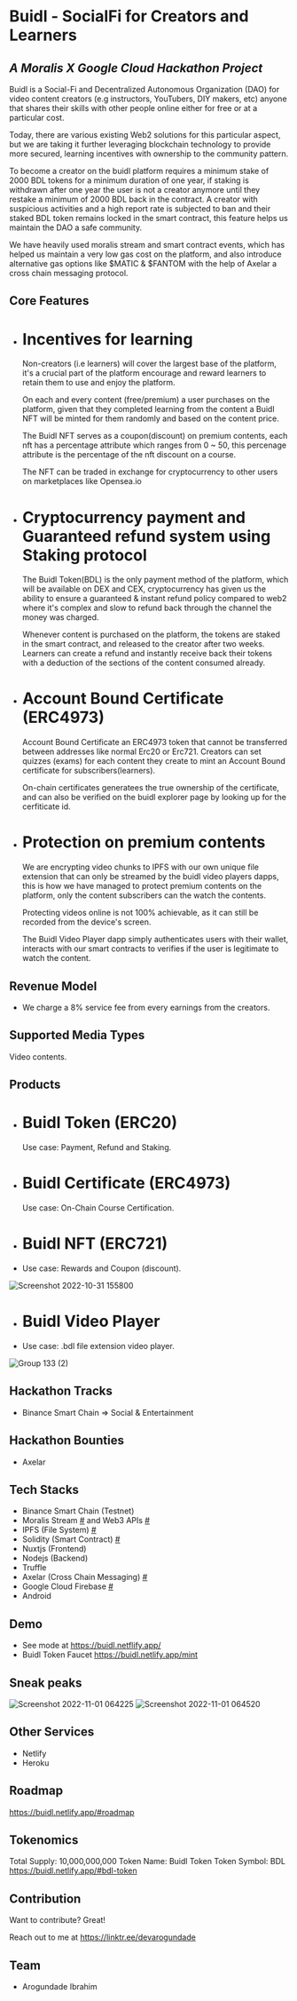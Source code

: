 # Buidl - SocialFi for Creators and Learners
## _A Moralis X Google Cloud Hackathon Project_

Buidl is a Social-Fi and Decentralized Autonomous Organization (DAO) for video content creators (e.g instructors, YouTubers, DIY makers, etc) anyone that shares their skills with other people online either for free or at a particular cost.

Today, there are various existing Web2 solutions for this particular aspect, but we are taking it further leveraging blockchain technology to provide more secured, learning incentives with ownership to the community pattern.

To become a creator on the buidl platform requires a minimum stake of 2000 BDL tokens for a minimum duration of one year, if staking is withdrawn after one year the user is not a creator anymore until they restake a minimum of 2000 BDL back in the contract.
A creator with suspicious activities and a high report rate is subjected to ban and their staked BDL token remains locked in the smart contract, this feature helps us maintain the DAO a safe community.

We have heavily used moralis stream and smart contract events, which has helped us maintain a very low gas cost on the platform, and also introduce alternative gas options like $MATIC & $FANTOM with the help of Axelar a cross chain messaging protocol.

## Core Features
- # Incentives for learning
    Non-creators (i.e learners) will cover the largest base of the platform, it's a crucial part of the platform encourage and reward learners to retain them to use and enjoy the platform. 
   
    On each and every content (free/premium) a user purchases on the platform, given that they completed learning from the content a Buidl NFT will be minted for them randomly and based on the content price.
    
    The Buidl NFT serves as a coupon(discount) on premium contents, each nft has a percentage attribute which ranges from 0 ~ 50, this percenage attribute is the percentage of the nft discount on a course.
    
    The NFT can be traded in exchange for cryptocurrency to other users on marketplaces like Opensea.io
    
- # Cryptocurrency payment and Guaranteed refund system using Staking protocol
    The Buidl Token(BDL) is the only payment method of the platform, which will be available on DEX and CEX, cryptocurrency has given us the ability to ensure a guaranteed & instant refund policy compared to web2 where it's complex and slow to refund back through the channel the money was charged.
    
    Whenever content is purchased on the platform, the tokens are staked in the smart contract, and released to the creator after two weeks. Learners can create a refund and instantly receive back their tokens with a deduction of the sections of the content consumed already.

- # Account Bound Certificate (ERC4973)
    Account Bound Certificate an ERC4973 token that cannot be transferred between addresses like normal Erc20 or Erc721. Creators can set quizzes (exams) for each content they create to mint an Account Bound certificate for subscribers(learners).
    
    On-chain certificates generatees the true ownership of the certificate, and can also be verified on the buidl explorer page by looking up for the cerfiticate id.

- # Protection on premium contents
    We are encrypting video chunks to IPFS with our own unique file extension that can only be streamed by the buidl video players dapps, this is how we have managed to protect premium contents on the platform, only the content subscribers can the watch the contents.
    
    Protecting videos online is not 100% achievable, as it can still be recorded from the device's screen.
    
    The Buidl Video Player dapp simply authenticates users with their wallet, interacts with our smart contracts to verifies if the user is legitimate to watch the content.

## Revenue Model
- We charge a 8% service fee from every earnings from the creators.

## Supported Media Types
  Video contents.

## Products
- # Buidl Token (ERC20)

  Use case: Payment, Refund and Staking.
  
- # Buidl Certificate (ERC4973)

  Use case: On-Chain Course Certification.
     
- # Buidl NFT (ERC721)
- Use case: Rewards and Coupon (discount).

![Screenshot 2022-10-31 155800](https://user-images.githubusercontent.com/81397790/199039025-80a5e274-222c-4a10-90f0-0b655973033a.png)
  
- # Buidl Video Player
- Use case: .bdl file extension video player.

![Group 133 (2)](https://user-images.githubusercontent.com/81397790/199038576-06daf10b-f865-44c6-84c2-b64c8a160c0f.png)

## Hackathon Tracks
- Binance Smart Chain => Social & Entertainment
  
## Hackathon Bounties
- Axelar

## Tech Stacks

- Binance Smart Chain (Testnet)
- Moralis Stream [#](https://github.com/devarogundade/Buidl/tree/master/moralis-stream-api) and Web3 APIs [#](https://github.com/devarogundade/Buidl/tree/master/plugins/moralis-apis)
- IPFS (File System) [#](https://github.com/devarogundade/Buidl/tree/master/plugins/moralis-apis/ipfs.js)
- Solidity (Smart Contract) [#](https://github.com/devarogundade/Buidl/tree/master/contracts)
- Nuxtjs (Frontend)
- Nodejs (Backend) 
- Truffle
- Axelar (Cross Chain Messaging) [#](https://github.com/devarogundade/Buidl/tree/master/contracts)
- Google Cloud Firebase [#](https://github.com/devarogundade/Buidl/tree/master/plugins/firestore.js)
- Android

## Demo

- See mode at https://buidl.netflify.app/
- Buidl Token Faucet https://buidl.netlify.app/mint

## Sneak peaks
![Screenshot 2022-11-01 064225](https://user-images.githubusercontent.com/81397790/199166950-fc271011-4f1b-4228-a68e-5662bdd3e5e7.png)
![Screenshot 2022-11-01 064520](https://user-images.githubusercontent.com/81397790/199167156-b1843670-e5a9-4c3e-a3a2-623ad833c2c5.png)

## Other Services
- Netlify
- Heroku

## Roadmap
   https://buidl.netlify.app/#roadmap

## Tokenomics
   Total Supply: 10,000,000,000
   Token Name: Buidl Token
   Token Symbol: BDL
   https://buidl.netlify.app/#bdl-token

## Contribution

Want to contribute? Great!

Reach out to me at https://linktr.ee/devarogundade

## Team
- Arogundade Ibrahim
